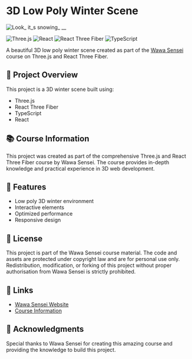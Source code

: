 # 3D Low Poly Winter Scene

![Look_ it_s snowing_ __](https://github.com/user-attachments/assets/2bb32c7e-b389-49fc-ad5a-89f24a37f61c)


![Three.js](https://img.shields.io/badge/Three.js-000000?style=for-the-badge&logo=three.js&logoColor=white)
![React](https://img.shields.io/badge/React-20232A?style=for-the-badge&logo=react&logoColor=61DAFB)
![React Three Fiber](https://img.shields.io/badge/React%20Three%20Fiber-000000?style=for-the-badge&logo=three.js&logoColor=white)
![TypeScript](https://img.shields.io/badge/TypeScript-007ACC?style=for-the-badge&logo=typescript&logoColor=white)

A beautiful 3D low poly winter scene created as part of the [Wawa Sensei](https://wawasensei.dev/) course on Three.js and React Three Fiber.

## 🎯 Project Overview

This project is a 3D winter scene built using:
- Three.js
- React Three Fiber
- TypeScript
- React

## 📚 Course Information

This project was created as part of the comprehensive Three.js and React Three Fiber course by Wawa Sensei. The course provides in-depth knowledge and practical experience in 3D web development.

## 🚀 Features

- Low poly 3D winter environment
- Interactive elements
- Optimized performance
- Responsive design

## 📝 License

This project is part of the Wawa Sensei course material. The code and assets are protected under copyright law and are for personal use only. Redistribution, modification, or forking of this project without proper authorisation from Wawa Sensei is strictly prohibited.

## 🔗 Links

- [Wawa Sensei Website](https://wawasensei.dev/)
- [Course Information](https://wawasensei.dev/courses)

## 🙏 Acknowledgments

Special thanks to Wawa Sensei for creating this amazing course and providing the knowledge to build this project.
